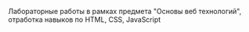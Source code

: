 Лабораторные работы в рамках предмета "Основы веб технологий", отработка навыков по HTML, CSS, JavaScript
